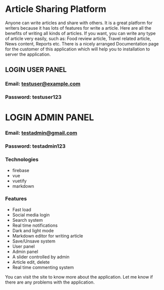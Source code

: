 # Article Sharing Platform
Anyone can write articles and share with others. It is a great platform for writers because it has lots of features for write a article. Here are all the benefits of writing all kinds of articles. If you want, you can write any type of article very easily, such as: Food review article, Travel related article, News content, Reports etc. There is a nicely arranged Documentation page for the customer of this application which will help you to installation to server the application. 

## LOGIN USER PANEL
### Email: testuser@example.com
### Password: testuser123

# LOGIN ADMIN PANEL
### Email: testadmin@gmail.com
### Password: testadmin123

### Technologies
- firebase
- vue
- vuetify
- markdown

### Features
- Fast load
- Social media login
- Search system
- Real time notifications
- Dark and light mode
- Markdown editor for writing article
- Save/Unsave system
- User panel
- Admin panel
- A slider controlled by admin
- Article edit, delete
- Real time commenting system

You can visit the site to know more about the application. Let me know if there are any problems with the application.

